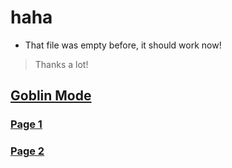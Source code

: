 # haha

- That file was empty before, it should work now!

> Thanks a lot!

## [Goblin Mode](/goblin)

### [Page 1](/page1)

### [Page 2](/page2)
